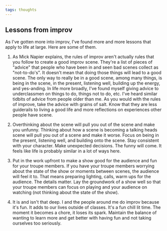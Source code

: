 ```yaml
---
tags: thoughts
---
```


## Lessons from improv

As I've gotten more into improv, I've found more and more lessons that apply to life at large. Here are some of them.

1. As Mick Napier explains, the rules of improv aren't actually rules that you follow to create a good improv scene. They're a list of pieces of "advice" that people who have been in and seen bad scenes collect as "not-to-do's". It doesn't mean that doing those things will lead to a good scene. The only way to really be in a good scene, among many things, is being in the scene, in the present, listening well, building up the energy, and yes-anding. In life more broadly, I've found myself giving advice to underclassmen on things to do, things not to do, etc. I've heard similar tidbits of advice from people older than me. As you would with the rules of improve, take the advice with grains of salt. Know that they are less guiderails to living a good life and more reflections on experiences other people have scene.

2. Overthinking about the scene will pull you out of the scene and make you unfunny. Thinking about how a scene is becoming a talking heads scene will pull you out of a scene and make it worse. Focus on being in the present, listening well, and building onto the scene. Stay consistent with your character. Make unexpected decisions. The funny will come. It feels like life is probably similar in a lot of ways here.

3. Put in the work upfront to make a show good for the audience and fun for your troupe members. If you have your troupe members worrying about the state of the show or moments between scenes, the audience will feel it to. That means preparing lighting, calls, warm ups for the audience. The details matter. Lay the groundwork of a show well so that your troupe members can focus on playing and your audience on watching (not thinking about the state of the show).

4. It is and isn't that deep. I and the people around me do improv because it's fun. It adds to our lives outside of classes. It's a fun chill lit time. The moment it becomes a chore, it loses its spark. Maintain the balance of wanting to learn more and get better with having fun and not taking ourselves too seriously.
